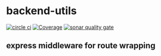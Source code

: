 # backend-utils

[![circle ci](https://circleci.com/gh/voiceflow/backend-utils/tree/master.svg?style=shield&circle-token=17c5f9a339321f00bc2ecea2472666fe39fbcee2)](https://circleci.com/gh/voiceflow/backend-utils/tree/master)
[![Coverage](https://sonarcloud.io/api/project_badges/measure?project=voiceflow_backend-utils&metric=coverage)](https://sonarcloud.io/dashboard?id=voiceflow_backend-utils)
[![sonar quality gate](https://sonarcloud.io/api/project_badges/measure?project=voiceflow_backend-utils&metric=alert_status)](https://sonarcloud.io/dashboard?id=voiceflow_backend-utils)

## express middleware for route wrapping
